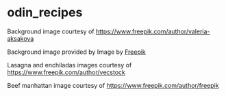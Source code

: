 # odin_recipes

<!-- Main Page -->

Background image courtesy of https://www.freepik.com/author/valeria-aksakova

<!-- Recipe Pages -->

Background image provided by Image by <a href="https://www.freepik.com/free-photo/flat-lay-composition-vegetables-with-copyspace_4676547.htm#query=food%20background&position=6&from_view=keyword&track=ais_user&uuid=6fbe261d-a9db-4e4c-9e0d-f649e090a1ff">Freepik</a>

Lasagna and enchiladas images courtesy of https://www.freepik.com/author/vecstock

Beef manhattan image courtesy of https://www.freepik.com/author/freepik
